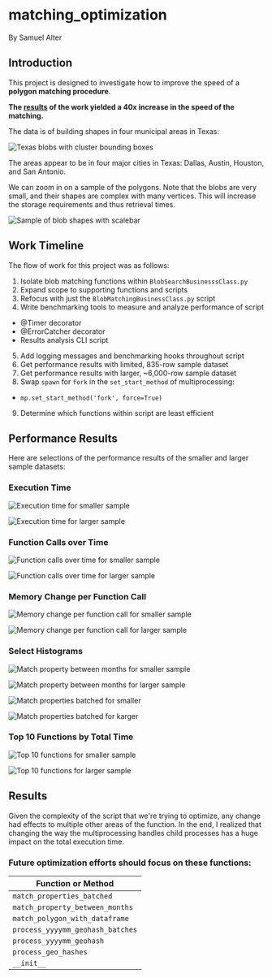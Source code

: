 # matching_optimization

By Samuel Alter

## Introduction

This project is designed to investigate how to improve the speed of a **polygon matching procedure**.

**The [results](#results) of the work yielded a 40x increase in the speed of the matching.**

The data is of building shapes in four municipal areas in Texas:

![Texas blobs with cluster bounding boxes](figs/blob_map_with_clusters.png)

The areas appear to be in four major cities in Texas: Dallas, Austin, Houston, and San Antonio.

We can zoom in on a sample of the polygons. Note that the blobs are very small, and their shapes are complex with many vertices. This will increase the storage requirements and thus retrieval times.

![Sample of blob shapes with scalebar](figs/blob_samples.png)

## Work Timeline

The flow of work for this project was as follows:
1. Isolate blob matching functions within `BlobSearchBusinesssClass.py`
2. Expand scope to supporting functions and scripts
3. Refocus with just the `BlobMatchingBusinessClass.py` script
4. Write benchmarking tools to measure and analyze performance of script
  * @Timer decorator
  * @ErrorCatcher decorator
  * Results analysis CLI script
5. Add logging messages and benchmarking hooks throughout script
6. Get performance results with limited, 835-row sample dataset
7. Get performance results with larger, ~6,000-row sample dataset
8. Swap `spawn` for `fork` in the `set_start_method` of multiprocessing:
  * `mp.set_start_method('fork', force=True)`
9. Determine which functions within script are least efficient

## Performance Results

Here are selections of the performance results of the smaller and larger sample datasets:

### Execution Time

![Execution time for smaller sample](figs/sample_smaller/execution_time_per_function.png)

![Execution time for larger sample](figs/sample_larger/execution_time_per_function.png)

### Function Calls over Time

![Function calls over time for smaller sample](figs/sample_smaller/function_calls_over_time.png)

![Function calls over time for larger sample](figs/sample_larger/function_calls_over_time.png)

### Memory Change per Function Call

![Memory change per function call for smaller sample](figs/sample_smaller/memory_change_per_function_call.png)

![Memory change per function call for larger sample](figs/sample_larger/memory_change_per_function_call.png)

### Select Histograms

![Match property between months for smaller sample](figs/sample_smaller/hist_10_match_property_between_months_perf_duration.png)

![Match property between months for larger sample](figs/sample_larger/hist_1_match_property_between_months_perf_duration.png)

![Match properties batched for smaller](figs/sample_smaller/hist_9_match_properties_batched_perf_duration.png)

![Match properties batched for karger](figs/sample_larger/hist_10_match_properties_batched_perf_duration.png)

### Top 10 Functions by Total Time

![Top 10 functions for smaller sample](figs/sample_smaller/top10_functions_by_total_time.png)

![Top 10 functions for larger sample](figs/sample_larger/top10_functions_by_total_time.png)

## Results <a name='results'></a>

Given the complexity of the script that we're trying to optimize, any change had effects to multiple other areas of the function. In the end, I realized that changing the way the multiprocessing handles child processes has a huge impact on the total execution time.

### Future optimization efforts should focus on these functions:

| Function or Method             |
|--------------------------------|
| `match_properties_batched`       |
| `match_property_between_months`  |
| `match_polygon_with_dataframe`   |
| `process_yyyymm_geohash_batches` |
| `process_yyyymm_geohash`         |
| `process_geo_hashes`             |
| `__init__`                       |
